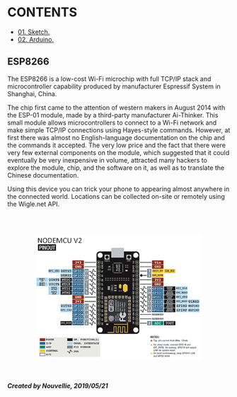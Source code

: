 # CONTENTS

- [01. Sketch.](https://github.com/Nouvellie/esp8266-geospoof/tree/esp8266/contents/01.sketch)
- [02. Arduino.](https://github.com/Nouvellie/esp8266-geospoof/blob/esp8266/contents/02.arduino/readme.md)

## ESP8266

The ESP8266 is a low-cost Wi-Fi microchip with full TCP/IP stack and microcontroller capability produced by manufacturer Espressif System in Shanghai, China.

The chip first came to the attention of western makers in August 2014 with the ESP-01 module, made by a third-party manufacturer Ai-Thinker. This small module allows microcontrollers to connect to a Wi-Fi network and make simple TCP/IP connections using Hayes-style commands. However, at first there was almost no English-language documentation on the chip and the commands it accepted. The very low price and the fact that there were very few external components on the module, which suggested that it could eventually be very inexpensive in volume, attracted many hackers to explore the module, chip, and the software on it, as well as to translate the Chinese documentation.

Using this device you can trick your phone to appearing almost anywhere in the connected world. Locations can be collected on-site or remotely using the Wigle.net API.

<br><br><p align="center">
  <img width="75%" height="75%" src="https://github.com/Nouvellie/esp8266-geospoof/blob/esp8266/contents/img/esp8266.png" alt="ESP8266">
</p>

<br><br>
***Created by Nouvellie, 2019/05/21***